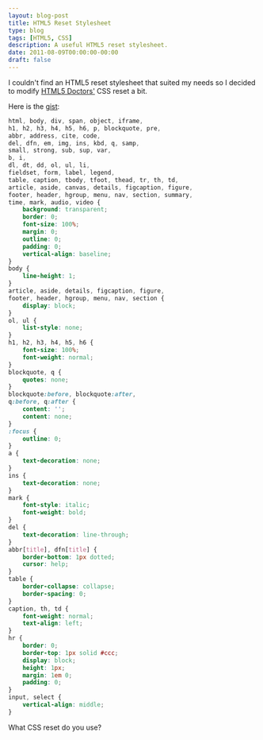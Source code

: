 ```yaml
---
layout: blog-post
title: HTML5 Reset Stylesheet
type: blog
tags: [HTML5, CSS]
description: A useful HTML5 reset stylesheet.
date: 2011-08-09T00:00:00-00:00
draft: false
---
```

I couldn't find an HTML5 reset stylesheet that suited my needs so I decided to modify [HTML5 Doctors'](http://html5doctor.com/html-5-reset-stylesheet/) CSS reset a bit.

Here is the [gist](https://gist.github.com/miguelmota/5039687):

```css
html, body, div, span, object, iframe,
h1, h2, h3, h4, h5, h6, p, blockquote, pre,
abbr, address, cite, code,
del, dfn, em, img, ins, kbd, q, samp,
small, strong, sub, sup, var,
b, i,
dl, dt, dd, ol, ul, li,
fieldset, form, label, legend,
table, caption, tbody, tfoot, thead, tr, th, td,
article, aside, canvas, details, figcaption, figure,
footer, header, hgroup, menu, nav, section, summary,
time, mark, audio, video {
    background: transparent;
    border: 0;
    font-size: 100%;
    margin: 0;
    outline: 0;
    padding: 0;
    vertical-align: baseline;
}
body {
    line-height: 1;
}
article, aside, details, figcaption, figure,
footer, header, hgroup, menu, nav, section {
    display: block;
}
ol, ul {
    list-style: none;
}
h1, h2, h3, h4, h5, h6 {
    font-size: 100%;
    font-weight: normal;
}
blockquote, q {
    quotes: none;
}
blockquote:before, blockquote:after,
q:before, q:after {
    content: '';
    content: none;
}
:focus {
    outline: 0;
}
a {
    text-decoration: none;
}
ins {
    text-decoration: none;
}
mark {
    font-style: italic;
    font-weight: bold;
}
del {
    text-decoration: line-through;
}
abbr[title], dfn[title] {
    border-bottom: 1px dotted;
    cursor: help;
}
table {
    border-collapse: collapse;
    border-spacing: 0;
}
caption, th, td {
    font-weight: normal;
    text-align: left;
}
hr {
    border: 0;
    border-top: 1px solid #ccc;
    display: block;
    height: 1px;
    margin: 1em 0;
    padding: 0;
}
input, select {
    vertical-align: middle;
}
```

What CSS reset do you use?